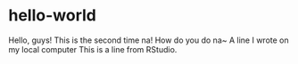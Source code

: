 # hello-world
Hello, guys!
This is the second time na!
How do you do na~
A line I wrote on my local computer
This is a line from RStudio. 